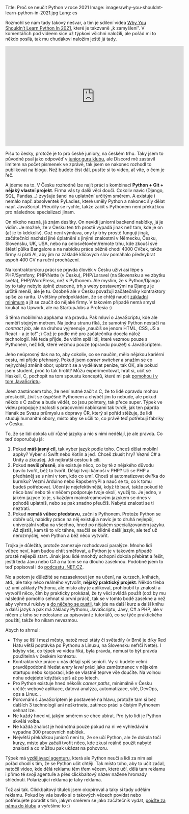 Title: Proč se neučit Python v roce 2021
Image: images/why-you-shouldnt-learn-python-in-2021.jpg
Lang: cs


Rozmohl se nám tady takový nešvar, a tím je sdílení videa [Why You Shouldn’t Learn Python In 2021](https://www.youtube.com/watch?v=sO1ctUNQ1k8), které je takzvaně „k zamyšlení”. V komentářích pod videem sice už týpkovi všichni naložili, ale pořád mi to někdo posílá, tak mu chudákovi naložím ještě já tady.

<iframe width="560" height="315" src="https://www.youtube.com/embed/sO1ctUNQ1k8" title="YouTube video player" frameborder="0" allow="accelerometer; autoplay; clipboard-write; encrypted-media; gyroscope; picture-in-picture" allowfullscreen></iframe>

Píšu to česky, protože je to pro české juniory, na českém trhu. Taky jsem to původně psal jako odpověď v [junior.guru klubu](https://junior.guru/club/), ale Discord mě zastavil limitem na počet písmenek ve zprávě, tak jsem se nakonec rozhodl to publikovat na blogu. Než budete číst dál, pusťte si to video, ať víte, o čem je řeč.

A jdeme na to. V Česku rozhodně lze najít práci s kombinací **Python + Git + nějaký vlastní projekt**. Firma vás ty další věci doučí. Cokoliv navíc (Django, SQL, Pandas…) zvyšuje šanci na uplatnění určitým směrem. A existuje i nemálo např. absolventek PyLadies, které uměly Python a nakonec šly dělat např. JavaScript. Přeučily se rychle, takže začít s Pythonem není překážkou pro následnou specializaci jinam.

On nikoho nezná, já znám desítky. On nevidí juniorní backend nabídky, já je vidím. Je možné, že v Česku ten trh prostě vypadá jinak než tam, kde je on (ať je to kdekoliv). Což není výmluva, ony ty trhy prostě fungují jinak, začátečníci nachází jiné úplatnění s jinými znalostmi v Německu, Česku, Slovensku, UK, USA, nebo na celosvětovém/remote trhu, kde zkouší své štěstí půlka Bangalore a na nabídku práce běžně chodí 4000 CVček, takže firmy si platí AI, aby jim na základě klíčových slov pomáhalo předvybrat aspoň 400 CV na ruční procházení.

Na kontraktorskou práci se pravda člověk v Česku uživí asi lépe s PHP/Symfony, PHP/Nette (v Česku), PHP/Laravel (na Slovensku a ve zbytku světa), PHP/WordPress, než s Pythonem. Ale myslím, že s Python/Django by to taky nebylo úplně ztracené, trh s weby postavenými na Djangu je určitě menší, ale je tu. Osobně ale v Česku považuji začátečníky kontraktory spíše za raritu. U většiny předpokládám, že se chtějí naučit [základní minimum](https://junior.guru/candidate-handbook/#minimum-requirements) a jít se zaučit do nějaké firmy. V takovém případě nemá smysl koukat na Upwork, ale na StartupJobs a Profesia :)

S těma mobilníma appkama má pravdu. Pak mluví o JavaScriptu, kde ale neměří stejným metrem. Na jednu stranu říká, že samotný Python nestačí na _contract job_, ale na druhou vyjmenuje „naučíš se jenom HTML, CSS, JS a React - a je to!“ ;) Což je podle mě pro začátečníka docela nálož technologií. Mě teda přijde, že vidím spíš lidi, které vezmou pouze s Pythonem, než lidi, které vezmou pouze (opravdu pouze!) s JavaScriptem.

Jeho neúprosný tlak na to, aby cokoliv, co se naučím, mělo nějakou kariérní cestu, mi přijde přehnaný. Pokud jsem _career switcher_ a snažím se co nejrychleji změnit obor, uplatnit se a vydělávat peníze, tak OK, ale pokud jsem student, proč to tak hrotit? Můžu experimentovat, hrát si, učit se Haskell, C, pochopit na tom spoustu konceptů, které mi pak [pomohou i v tom JavaScriptu](https://ramdajs.com/).

Jsem zastáncem toho, že není nutné začít s C, že to lidé opravdu mohou přeskočit, živit se úspěšně Pythonem a chybět jim to nebude, ale pokud někdo s C začne a bude vědět, co jsou pointery, tak přece super. Týpek ve videu propojuje znalosti s pracovními nabídkami tak tvrdě, jak ten páprda Hanák ze Svazu průmyslu a dopravy ČR, který si pořád stěžuje, že lidi studují humanitní obory, místo aby se učili to, co právě teď potřebují fabriky v Česku.

To, že se lidi dokola učí různé jazyky a nic s nimi nedělají, je ale pravda. Co teď doporučuju já:

1. Pokud **máš jasný cíl**, tak vyber jazyk podle toho. Chceš dělat mobilní appky? Vyber si Swift nebo Kotlin a jeď. Chceš zkusit hry? Vezmi C# a Unity a zkoušej. Jdi nejkratší cestou k cíli.
2. Pokud **nevíš přesně**, ale existuje něco, co by tě z nějakého důvodu bavilo tvořit, běž to tvořit. Dělají tvoji kámoši v PHP? Uč se PHP a předháněj se s nimi v tom, kdo co umí. Chceš si automatizovat dvířka do kurníku? Vezmi Arduino nebo RapsberryPi a nauč se to, co k tomu budeš potřebovat. Učení je nejefektivnější, když tě baví, takže pokud tě něco baví nebo tě v něčem podporuje tvoje okolí, využij to. Je jedno, v jakém jazyce to je, s každým mainstreamovým jazykem se dnes v pohodě uplatníš, nebo se pak snadno přeučíš. Nabyté znalosti se ti neztratí.
3. Pokud **nemáš vůbec představu**, začni s Pythonem. Protože Python se dobře učí, nabídky práce na něj existují a navíc je to druhá nejlepší, univerzální volba na všechno, hned po nějakém specializovaném jazyku. Až zjistíš, kam tě to víc táhne, naučíš se klidně další jazyk, ale teď už nerozmýšlej, vem Python a běž něco vytvořit.

Trojka je důležitá, protože zamezuje rozhodovací paralýze. Mnoho lidí vůbec neví, kam budou chtít směřovat, a Python je v takovém případě prostě nejlepší start. Jinak jsou lidé mnohdy schopni dokola přebírat a řešit, jestli teda Javu nebo C# a na tom se na dlouho zaseknou. Podobně jsem to teď popisoval i do [podcastu .NET.CZ](https://www.dotnetpodcast.cz/episodes/ep76/).

No a potom je důležité se nezaseknout jen na učení, na kurzech, knihách, atd., ale taky něco reálného vytvořit, **nějaký praktický projekt**. Někdo třeba už umí základy Pythonu, ale místo aby je aplikoval, prohloubil ty znalosti a vytvořil něco, čím by prakticky prokázal, že ty věci zvládá použít (což by mu následně pomohlo sehnat si první práci), tak se v tomto bodě zasekne a než aby vyhrnul rukávy a [do něčeho se pustil](https://blog.cesko.digital/2021/06/zkuste-open-source), tak jde na další kurz a další knihu a další jazyk a pak má základy Pythonu, JavaScriptu, Javy, C# a PHP, ale v ničem z toho se nedostane za opisování z tutoriálů, co se týče praktického použití, takže ho nikam nevezmou.

Abych to shrnul:

- Trhy se liší i mezi městy, natož mezi státy či světadíly (v Brně je díky Red Hatu větší poptávka po Pythonu a Linuxu, na Slovensku nefrčí Nette). I kdyby vše, co týpek ve videu říká, byla pravda, nemusí to být pravda použitelná v českém kontextu.
- Kontraktorské práce u nás dělají spíš senioři. Vy si budete velmi pravděpodobně hledat _entry level_ práci jako zaměstnanec v nějakém startupu nebo korporaci, kde se vlastně teprve vše doučíte. Na volnou nohu odejdete kdyžtak spíš až po letech.
- Pro Python existuje hned několik _career paths_, minimálně v Česku určitě: webové aplikace, datová analýza, automatizace, sítě, DevOps, ops a Linux…
- Porovnání s JavaScriptem je postavené na hlavu, protože tam si bez dalších 3 technologií ani neškrtnete, zatímco práci s čistým Pythonem sehnat lze.
- Ne každý hned ví, jakým směrem se chce ubírat. Pro tyto lidi je Python skvělá volba.
- Ne každá znalost je hodnotná pouze pokud na ni ve vyhledávání vypadne 300 pracovních nabídek.
- Největší překážkou juniorů není to, že se učí Python, ale že dokola točí kurzy, místo aby začali tvořit něco, kde zkusí reálně použít nabyté znalosti a co můžou pak ukázat na pohovoru.

Týpek má [vzdělávací agenturu](https://devslopes.com/), která ale Python neučí a lidi za ním asi pořád chodí s tím, že se Python učit chtějí. Tak místo toho, aby to učit začal, natočil video, kde dělá reklamu těm třem věcem, které učí, dělá tam reklamu i přímo té svojí agentuře a přes clickbaitový název nažene hromady shlédnutí. Polarizující reklama je taky reklama.

Tož asi tak. Clickbaitový titulek jsem okopíroval a taky si tady udělám reklamu. Pokud by vás bavilo si o takových věcech povídat nebo potřebujete poradit s tím, jakým směrem se jako začátečník vydat, [pojďte za náma do klubu](https://junior.guru/club/) a vyřešíme to :)
